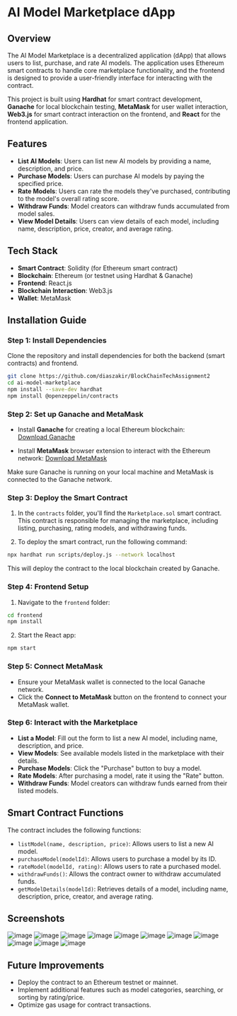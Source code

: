 # AI Model Marketplace dApp

## Overview

The AI Model Marketplace is a decentralized application (dApp) that allows users to list, purchase, and rate AI models. The application uses Ethereum smart contracts to handle core marketplace functionality, and the frontend is designed to provide a user-friendly interface for interacting with the contract.

This project is built using **Hardhat** for smart contract development, **Ganache** for local blockchain testing, **MetaMask** for user wallet interaction, **Web3.js** for smart contract interaction on the frontend, and **React** for the frontend application.

## Features

- **List AI Models**: Users can list new AI models by providing a name, description, and price.
- **Purchase Models**: Users can purchase AI models by paying the specified price.
- **Rate Models**: Users can rate the models they've purchased, contributing to the model's overall rating score.
- **Withdraw Funds**: Model creators can withdraw funds accumulated from model sales.
- **View Model Details**: Users can view details of each model, including name, description, price, creator, and average rating.

## Tech Stack

- **Smart Contract**: Solidity (for Ethereum smart contract)
- **Blockchain**: Ethereum (or testnet using Hardhat & Ganache)
- **Frontend**: React.js
- **Blockchain Interaction**: Web3.js
- **Wallet**: MetaMask

## Installation Guide

### Step 1: Install Dependencies

Clone the repository and install dependencies for both the backend (smart contracts) and frontend.

```bash
git clone https://github.com/diaszakir/BlockChainTechAssignment2
cd ai-model-marketplace
npm install --save-dev hardhat
npm install @openzeppelin/contracts
```

### Step 2: Set up Ganache and MetaMask

- Install **Ganache** for creating a local Ethereum blockchain:  
  [Download Ganache](https://www.trufflesuite.com/ganache)
  
- Install **MetaMask** browser extension to interact with the Ethereum network:
  [Download MetaMask](https://metamask.io/)

Make sure Ganache is running on your local machine and MetaMask is connected to the Ganache network.

### Step 3: Deploy the Smart Contract

1. In the `contracts` folder, you'll find the `Marketplace.sol` smart contract. This contract is responsible for managing the marketplace, including listing, purchasing, rating models, and withdrawing funds.

2. To deploy the smart contract, run the following command:

```bash
npx hardhat run scripts/deploy.js --network localhost
```

This will deploy the contract to the local blockchain created by Ganache.

### Step 4: Frontend Setup

1. Navigate to the `frontend` folder:

```bash
cd frontend
npm install
```

2. Start the React app:

```bash
npm start
```

### Step 5: Connect MetaMask

- Ensure your MetaMask wallet is connected to the local Ganache network.
- Click the **Connect to MetaMask** button on the frontend to connect your MetaMask wallet.

### Step 6: Interact with the Marketplace

- **List a Model**: Fill out the form to list a new AI model, including name, description, and price.
- **View Models**: See available models listed in the marketplace with their details.
- **Purchase Models**: Click the "Purchase" button to buy a model.
- **Rate Models**: After purchasing a model, rate it using the "Rate" button.
- **Withdraw Funds**: Model creators can withdraw funds earned from their listed models.

## Smart Contract Functions

The contract includes the following functions:

- `listModel(name, description, price)`: Allows users to list a new AI model.
- `purchaseModel(modelId)`: Allows users to purchase a model by its ID.
- `rateModel(modelId, rating)`: Allows users to rate a purchased model.
- `withdrawFunds()`: Allows the contract owner to withdraw accumulated funds.
- `getModelDetails(modelId)`: Retrieves details of a model, including name, description, price, creator, and average rating.

## Screenshots
![image](https://github.com/user-attachments/assets/3d51748e-569a-4153-8cf5-a684f50d977b)
![image](https://github.com/user-attachments/assets/4052a19d-b307-47fb-ab67-3bdc3bdbdbeb)
![image](https://github.com/user-attachments/assets/83e3bc89-357e-4cac-87e8-f07ffa2e562d)
![image](https://github.com/user-attachments/assets/d870b07d-00c2-4a88-86f4-284d67830629)
![image](https://github.com/user-attachments/assets/91b7bb68-4124-4804-87fc-f7d31653fcf7)
![image](https://github.com/user-attachments/assets/321eeba3-c687-4441-922b-82128153c650)
![image](https://github.com/user-attachments/assets/8aada62c-e68e-4def-94bc-1bd6f7310a5e)
![image](https://github.com/user-attachments/assets/3bde91f8-d2dd-4930-8699-0af667e3623a)
![image](https://github.com/user-attachments/assets/b9d79eb6-794f-4cc2-9af7-0f20c1cbe39c)
![image](https://github.com/user-attachments/assets/9623433e-195a-4a24-972f-68a3e2eb67eb)
![image](https://github.com/user-attachments/assets/b4f566f7-bca3-47b9-a30f-e1ca12126fcb)




## Future Improvements

- Deploy the contract to an Ethereum testnet or mainnet.
- Implement additional features such as model categories, searching, or sorting by rating/price.
- Optimize gas usage for contract transactions.
